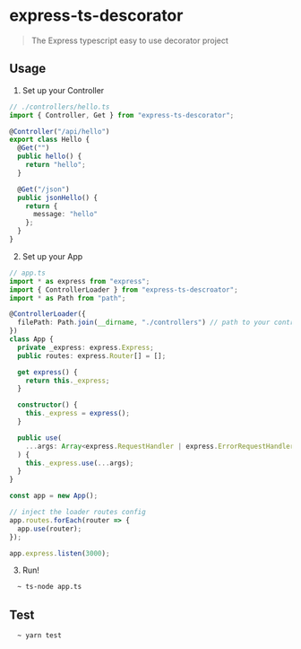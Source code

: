 # express-ts-descorator

> The Express typescript easy to use decorator project

## Usage

1. Set up your Controller

```typescript
// ./controllers/hello.ts
import { Controller, Get } from "express-ts-descorator";

@Controller("/api/hello")
export class Hello {
  @Get("")
  public hello() {
    return "hello";
  }

  @Get("/json")
  public jsonHello() {
    return {
      message: "hello"
    };
  }
}
```

2. Set up your App

```typescript
// app.ts
import * as express from "express";
import { ControllerLoader } from "express-ts-descroator";
import * as Path from "path";

@ControllerLoader({
  filePath: Path.join(__dirname, "./controllers") // path to your controllers file
})
class App {
  private _express: express.Express;
  public routes: express.Router[] = [];

  get express() {
    return this._express;
  }

  constructor() {
    this._express = express();
  }

  public use(
    ...args: Array<express.RequestHandler | express.ErrorRequestHandler>
  ) {
    this._express.use(...args);
  }
}

const app = new App();

// inject the loader routes config
app.routes.forEach(router => {
  app.use(router);
});

app.express.listen(3000);
```

3. Run!

```bash
  ~ ts-node app.ts
```

## Test

```bash
  ~ yarn test
```
